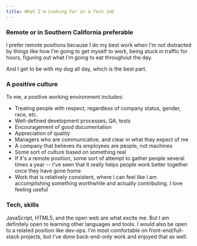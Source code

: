 ```yaml
---
title: What I'm Looking For in a Tech Job
---
```


### Remote or in Southern California preferable

I prefer remote positions because I do my best work when I'm not distracted by things like how I'm going to get myself to work, being stuck in traffic for hours, figuring out what I'm going to eat throughout the day.

And I get to be with my dog all day, which is the best part.

### A positive culture

To me, a positive working environment includes:

* Treating people with respect, regardless of company status, gender, race, etc.
* Well-defined development processes, QA, tests
* Encouragement of good documentation
* Appreciation of quality
* Managers who are communicative, and clear in what they expect of me
* A company that believes its employees are people, not machines
* Some sort of culture based on something real
* If it's a remote position, some sort of attempt to gather people several times a year -- I've seen that it really helps people work better together once they have gone home
* Work that is relatively consistent, where I can feel like I am accomplishing something worthwhile and actually contributing. I love feeling useful

### Tech, skills

JavaScript, HTML5, and the open web are what excite me. But I am definitely open to learning other languages and tools. I would also be open to a related position like dev-ops. I'm most comfortable on front-end/full-stack projects, but I've done back-end-only work and enjoyed that as well.